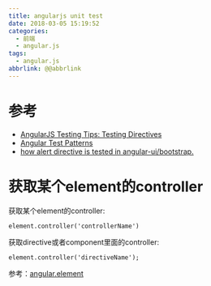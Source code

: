 ```yaml
---
title: angularjs unit test
date: 2018-03-05 15:19:52
categories:
  - 前端
  - angular.js
tags:
  - angular.js
abbrlink: @@abbrlink
---
```


# 参考

* [AngularJS Testing Tips: Testing Directives](https://www.sitepoint.com/angular-testing-tips-testing-directives/)
* [Angular Test Patterns](https://github.com/daniellmb/angular-test-patterns)
* [how alert directive is tested in angular-ui/bootstrap.](https://github.com/angular-ui/bootstrap/blob/master/src/alert/test/alert.spec.js)

# 获取某个element的controller

获取某个element的controller:
```
element.controller('controllerName')
```

获取directive或者component里面的controller:
```
element.controller('directiveName');
```

参考：[angular.element](https://docs.angularjs.org/api/ng/function/angular.element)
